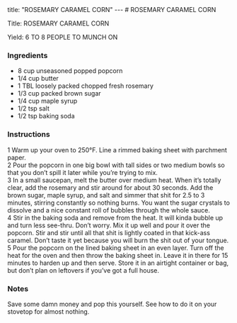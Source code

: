 <!DOCTYPE HTML PUBLIC "-//W3C//DTD HTML 4.0 Transitional//EN">
<html>
  <head>
  title: "ROSEMARY CARAMEL CORN"
---
# ROSEMARY CARAMEL CORN<link rel='stylesheet' href='style.css' type='text/css'><meta http-equiv="Content-Style-Stype" content="text/css">
     <meta http-equiv="Content-Type" content="text/html;charset=utf-8">
     </head><body><div class="recipe" itemscope itemtype="http://schema.org/Recipe"><div class='header'><p class="title"><span class="label">Title:</span> <span itemprop="name">ROSEMARY CARAMEL CORN</span></p>
<p class="yields"><span class="label">Yield:</span> <span itemprop="recipeYield">6 TO 8 PEOPLE TO MUNCH ON</span></p>
</div><div class="ing"><h3>Ingredients</h3><ul class="ing"><li class="ing" itemprop="ingredients">8 cup unseasoned popped popcorn </li>
<li class="ing" itemprop="ingredients">1/4 cup butter </li>
<li class="ing" itemprop="ingredients">1 TBL loosely packed chopped fresh rosemary </li>
<li class="ing" itemprop="ingredients">1/3 cup packed brown sugar </li>
<li class="ing" itemprop="ingredients">1/4 cup maple syrup </li>
<li class="ing" itemprop="ingredients">1/2 tsp salt </li>
<li class="ing" itemprop="ingredients">1/2 tsp baking soda </li>
</ul>
</div>
<div class="instructions"><h3 class="Instructions">Instructions</h3><div itemprop="recipeInstructions"><p>1 Warm up your oven to 250°F. Line a rimmed baking sheet with parchment paper.<br>2 Pour the popcorn in one big bowl with tall sides or two medium bowls so that you don’t spill it later while you’re trying to mix.<br>3 In a small saucepan, melt the butter over medium heat. When it’s totally clear, add the rosemary and stir around for about 30 seconds. Add the brown sugar, maple syrup, and salt and simmer that shit for 2.5 to 3 minutes, stirring constantly so nothing burns. You want the sugar crystals to dissolve and a nice constant roll of bubbles through the whole sauce.<br>4 Stir in the baking soda and remove from the heat. It will kinda bubble up and turn less see-thru. Don’t worry. Mix it up well and pour it over the popcorn. Stir and stir until all that shit is lightly coated in that kick-ass caramel. Don’t taste it yet because you will burn the shit out of your tongue.<br>5 Pour the popcorn on the lined baking sheet in an even layer. Turn off the heat for the oven and then throw the baking sheet in. Leave it in there for 15 minutes to harden up and then serve. Store it in an airtight container or bag, but don’t plan on leftovers if you’ve got a full house.</p></div></div><div class="modifications"><h3 class="Notes">Notes</h3><p>Save some damn money and pop this yourself. See how to do it on your stovetop for almost nothing.</p></div></div>

</body>
</html>